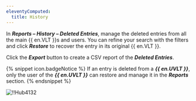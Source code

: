 ```yaml
---
eleventyComputed:
  title: History
---
```

In ***Reports – History – Deleted Entries***, manage the deleted entries from all the main {{ en.VLT }}s and users. You can refine your search with the filters and click ***Restore*** to recover the entry in its original {{ en.VLT }}.

Click the ***Export*** button to create a CSV report of the ***Deleted Entries***.

{% snippet icon.badgeNotice %}
If an entry is deleted from a ***{{ en.UVLT }}***, only the user of the ***{{ en.UVLT }}*** can restore and manage it in the ***Reports*** section.
{% endsnippet %}

![!!Hub4132](https://cdnweb.devolutions.net/docs/en/hub/Hub4132.png)
